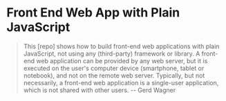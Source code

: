# Front End Web App with Plain JavaScript

> This \[repo\] shows how to build front-end web applications with plain
> JavaScript, not using any (third-party) framework or library. A
> front-end web application can be provided by any web server, but it is
> executed on the user's computer device (smartphone, tablet or
> notebook), and not on the remote web server. Typically, but not
> necessarily, a front-end web application is a single-user application,
> which is not shared with other users. -- Gerd Wagner


